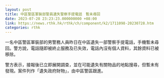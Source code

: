 ```yaml
---
layout: post
title: 中區警區軍裝部警員遺失警察手提電話　暫未尋回
date: 2023-07-28 23:23:23.000000000 +08:00
link: https://news.rthk.hk/rthk/ch/component/k2/1711098-20230728.htm
categories: rthk
---
```


一名中區警區軍裝部的男警務人員昨日在中區遺失一部警察手提電話，手機暫未尋回。警方說，電話隨即被終止服務及已失效，電話內沒有個人資料，其餘資料已被移除。

警方表示，接報後已立即展開調查，並在可能遺失有關物品的地點搜尋，但暫未有發現。案件列作「遺失政府財物」，由中區警區跟進。
